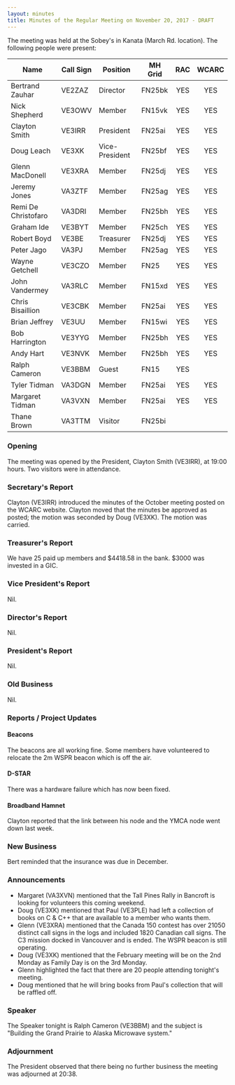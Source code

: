 ```yaml
---
layout: minutes
title: Minutes of the Regular Meeting on November 20, 2017 - DRAFT
---
```


The meeting was held at the Sobey's in Kanata (March Rd. location).
The following people were present:

| Name             | Call Sign | Position       | MH Grid | RAC | WCARC |
|------------------|-----------|----------------|---------|:---:|:-----:|
| Bertrand Zauhar  | VE2ZAZ    | Director       | FN25bk  | YES |  YES  |
| Nick Shepherd    | VE3OWV    | Member         | FN15vk  | YES |  YES  |
| Clayton Smith    | VE3IRR    | President      | FN25ai  | YES |  YES  |
| Doug Leach       | VE3XK     | Vice-President | FN25bf  | YES |  YES  |
| Glenn MacDonell  | VE3XRA    | Member         | FN25dj  | YES |  YES  |
| Jeremy Jones     | VA3ZTF    | Member         | FN25ag  | YES |  YES  |
| Remi De Christofaro | VA3DRI | Member         | FN25bh  | YES |  YES  |
| Graham Ide       | VE3BYT    | Member         | FN25ch  | YES |  YES  |
| Robert Boyd      | VE3BE     | Treasurer      | FN25dj  | YES |  YES  |
| Peter Jago       | VA3PJ     | Member         | FN25ag  | YES |  YES  |
| Wayne Getchell   | VE3CZO    | Member         | FN25    | YES |  YES  |
| John Vandermey   | VA3RLC    | Member         | FN15xd  | YES |  YES  |
| Chris Bisaillion | VE3CBK    | Member         | FN25ai  | YES |  YES  |
| Brian Jeffrey    | VE3UU     | Member         | FN15wi  | YES |  YES  |
| Bob Harrington   | VE3YYG    | Member         | FN25bh  | YES |  YES  |
| Andy Hart        | VE3NVK    | Member         | FN25bh  | YES |  YES  |
| Ralph Cameron    | VE3BBM    | Guest          | FN15    | YES |       |
| Tyler Tidman     | VA3DGN    | Member         | FN25ai  | YES |  YES  |
| Margaret Tidman  | VA3VXN    | Member         | FN25ai  | YES |  YES  |
| Thane Brown      | VA3TTM    | Visitor        | FN25bi  |     |       |

### Opening

The meeting was opened by the President, Clayton Smith (VE3IRR), at 19:00 hours.
Two visitors were in attendance.

### Secretary's Report

Clayton (VE3IRR) introduced the minutes of the October meeting posted on the WCARC website.
Clayton moved that the minutes be approved as posted; the motion was seconded by Doug (VE3XK).
The motion was carried.

### Treasurer's Report

We have 25 paid up members and $4418.58 in the bank. $3000 was invested in a GIC.

### Vice President's Report

Nil.

### Director's Report

Nil.

### President's Report

Nil.

### Old Business

Nil.

### Reports / Project Updates

#### Beacons

The beacons are all working fine. Some members have volunteered to relocate the 2m WSPR beacon which is off the air.

#### D-STAR

There was a hardware failure which has now been fixed.

#### Broadband Hamnet

Clayton reported that the link between his node and the YMCA node went down last week.

### New Business

Bert reminded that the insurance was due in December.

### Announcements

* Margaret (VA3XVN) mentioned that the Tall Pines Rally in Bancroft is looking for volunteers this coming weekend.
* Doug (VE3XK) mentioned that Paul (VE3PLE) had left a collection of books on C & C++ that are available to a member who wants them.
* Glenn (VE3XRA) mentioned that the Canada 150 contest has over 21050 distinct call signs in the logs and included 1820 Canadian call signs. The C3 mission docked in Vancouver and is ended. The WSPR beacon is still operating.
* Doug (VE3XK) mentioned that the February meeting will be on the 2nd Monday as Family Day is on the 3rd Monday.
* Glenn highlighted the fact that there are 20 people attending tonight's meeting.
* Doug mentioned that he will bring books from Paul's collection that will be raffled off.

### Speaker

The Speaker tonight is Ralph Cameron (VE3BBM) and the subject is "Building the Grand Prairie to Alaska Microwave system."

### Adjournment

The President observed that there being no further business the meeting was
adjourned at 20:38.
